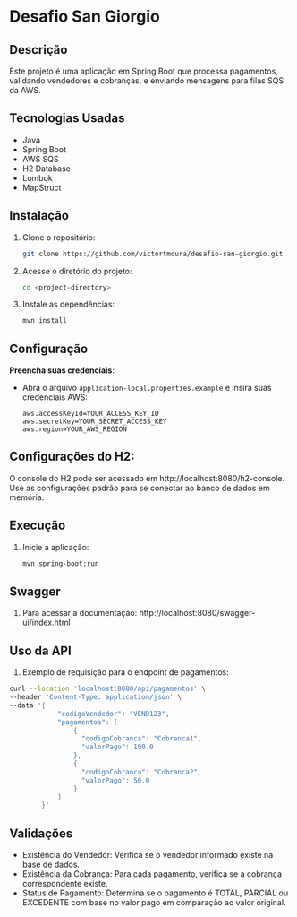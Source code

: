 # Desafio San Giorgio

## Descrição
Este projeto é uma aplicação em Spring Boot que processa pagamentos, validando vendedores e cobranças, e enviando mensagens para filas SQS da AWS.

## Tecnologias Usadas
- Java
- Spring Boot
- AWS SQS
- H2 Database
- Lombok
- MapStruct

## Instalação
1. Clone o repositório:
   ```bash
   git clone https://github.com/victortmoura/desafio-san-giorgio.git
   ```
2. Acesse o diretório do projeto:
   ```bash
   cd <project-directory>
   ```
3. Instale as dependências:
   ```bash
   mvn install
   ```

## Configuração
**Preencha suas credenciais**:
- Abra o arquivo `application-local.properties.example` e insira suas credenciais AWS:
   ```properties
   aws.accessKeyId=YOUR_ACCESS_KEY_ID
   aws.secretKey=YOUR_SECRET_ACCESS_KEY
   aws.region=YOUR_AWS_REGION
  
## Configurações do H2:
O console do H2 pode ser acessado em http://localhost:8080/h2-console.
Use as configurações padrão para se conectar ao banco de dados em memória.

## Execução
1. Inicie a aplicação:
   ```bash
   mvn spring-boot:run
   ```

## Swagger
1. Para acessar a documentação: http://localhost:8080/swagger-ui/index.html
   
## Uso da API
1. Exemplo de requisição para o endpoint de pagamentos:
```bash
curl --location 'localhost:8080/api/pagamentos' \
--header 'Content-Type: application/json' \
--data '{
            "codigoVendedor": "VEND123",
            "pagamentos": [
                {
                  "codigoCobranca": "Cobranca1",
                  "valorPago": 100.0
                },
                {
                  "codigoCobranca": "Cobranca2",
                  "valorPago": 50.0
                }
            ]
        }'
   ```

## Validações
* Existência do Vendedor: Verifica se o vendedor informado existe na base de dados.
* Existência da Cobrança: Para cada pagamento, verifica se a cobrança correspondente existe.
* Status de Pagamento: Determina se o pagamento é TOTAL, PARCIAL ou EXCEDENTE com base no valor pago em comparação ao valor original.

 
